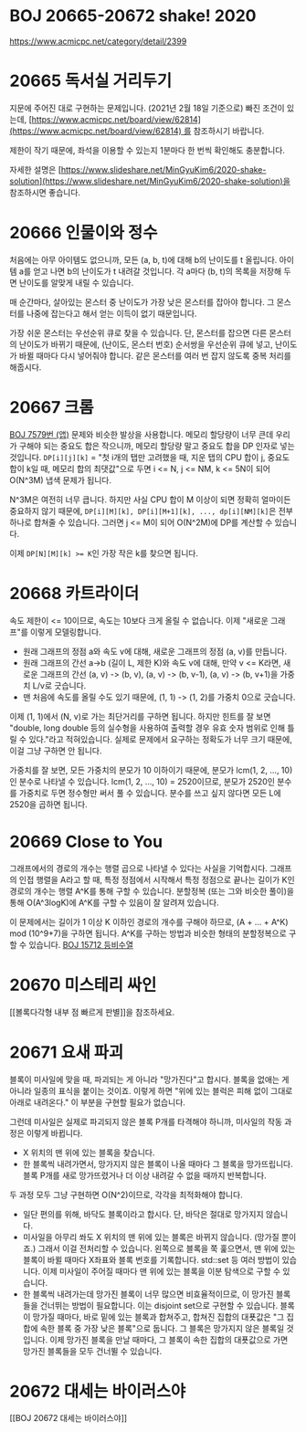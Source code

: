 # BOJ 20665-20672 shake! 2020

https://www.acmicpc.net/category/detail/2399

# 20665 독서실 거리두기
지문에 주어진 대로 구현하는 문제입니다. (2021년 2월 18일 기준으로) 빠진 조건이 있는데, [https://www.acmicpc.net/board/view/62814](https://www.acmicpc.net/board/view/62814) 를 참조하시기 바랍니다.

제한이 작기 때문에, 좌석을 이용할 수 있는지 1분마다 한 번씩 확인해도 충분합니다.

자세한 설명은 [https://www.slideshare.net/MinGyuKim6/2020-shake-solution](https://www.slideshare.net/MinGyuKim6/2020-shake-solution)을 참조하시면 좋습니다.

# 20666 인물이와 정수
처음에는 아무 아이템도 없으니까, 모든 (a, b, t)에 대해 b의 난이도를 t 올립니다. 아이템 a를 얻고 나면 b의 난이도가 t 내려갈 것입니다. 각 a마다 (b, t)의 목록을 저장해 두면 난이도를 알맞게 내릴 수 있습니다.

매 순간마다, 살아있는 몬스터 중 난이도가 가장 낮은 몬스터를 잡아야 합니다. 그 몬스터를 나중에 잡는다고 해서 얻는 이득이 없기 때문입니다.

가장 쉬운 몬스터는 우선순위 큐로 찾을 수 있습니다. 단, 몬스터를 잡으면 다른 몬스터의 난이도가 바뀌기 때문에, (난이도, 몬스터 번호) 순서쌍을 우선순위 큐에 넣고, 난이도가 바뀔 때마다 다시 넣어줘야 합니다. 같은 몬스터를 여러 번 잡지 않도록 중복 처리를 해줍시다.

# 20667 크롬
[BOJ 7579번 (앱)](https://acmicpc.net/problem/7579) 문제와 비슷한 발상을 사용합니다. 메모리 할당량이 너무 큰데 우리가 구해야 되는 중요도 합은 작으니까, 메모리 할당량 말고 중요도 합을 DP 인자로 넣는 것입니다. `DP[i][j][k]` = "첫 i개의 탭만 고려했을 때, 지운 탭의 CPU 합이 j, 중요도 합이 k일 때, 메모리 합의 최댓값"으로 두면 i <= N, j <= NM, k <= 5N이 되어 O(N^3M) 냅색 문제가 됩니다.

N^3M은 여전히 너무 큽니다. 하지만 사실 CPU 합이 M 이상이 되면 정확히 얼마이든 중요하지 않기 때문에, `DP[i][M][k], DP[i][M+1][k], ..., dp[i][NM][k]`은 전부 하나로 합쳐줄 수 있습니다. 그러면 j <= M이 되어 O(N^2M)에 DP를 계산할 수 있습니다.

이제 `DP[N][M][k] >= K`인 가장 작은 k를 찾으면 됩니다.

# 20668 카트라이더
속도 제한이 <= 10이므로, 속도는 10보다 크게 올릴 수 없습니다. 이제 "새로운 그래프"를 이렇게 모델링합니다.

* 원래 그래프의 정점 a와 속도 v에 대해, 새로운 그래프의 정점 (a, v)를 만듭니다.
* 원래 그래프의 간선 a->b (길이 L, 제한 K)와 속도 v에 대해, 만약 v <= K라면, 새로운 그래프의 간선 (a, v) -> (b, v), (a, v) -> (b, v-1), (a, v) -> (b, v+1)을 가중치 L/v로 긋습니다.
* 맨 처음에 속도를 올릴 수도 있기 때문에, (1, 1) -> (1, 2)를 가중치 0으로 긋습니다.

이제 (1, 1)에서 (N, v)로 가는 최단거리를 구하면 됩니다. 하지만 힌트를 잘 보면 "double, long double 등의 실수형을 사용하여 출력할 경우 유효 숫자 범위로 인해 틀릴 수 있다."라고 적혀있습니다. 실제로 문제에서 요구하는 정확도가 너무 크기 때문에, 이걸 그냥 구하면 안 됩니다.

가중치를 잘 보면, 모든 가중치의 분모가 10 이하이기 때문에, 분모가 lcm(1, 2, ..., 10)인 분수로 나타낼 수 있습니다. lcm(1, 2, ..., 10) = 2520이므로, 분모가 2520인 분수를 가중치로 두면 정수형만 써서 풀 수 있습니다. 분수를 쓰고 싶지 않다면 모든 L에 2520을 곱하면 됩니다.

# 20669 Close to You
그래프에서의 경로의 개수는 행렬 곱으로 나타낼 수 있다는 사실을 기억합시다. 그래프의 인접 행렬을 A라고 할 때, 특정 정점에서 시작해서 특정 정점으로 끝나는 길이가 K인 경로의 개수는 행렬 A^K를 통해 구할 수 있습니다. 분할정복 (또는 그와 비슷한 풀이)을 통해 O(A^3logK)에 A^K를 구할 수 있음이 잘 알려져 있습니다.

이 문제에서는 길이가 1 이상 K 이하인 경로의 개수를 구해야 하므로, (A + ... + A^K) mod (10^9+7)을 구하면 됩니다. A^K를 구하는 방법과 비슷한 형태의 분할정복으로 구할 수 있습니다. [BOJ 15712 등비수열](https://www.acmicpc.net/problem/15712)

# 20670 미스테리 싸인
[[볼록다각형 내부 점 빠르게 판별]]을 참조하세요.

# 20671 요새 파괴
블록이 미사일에 맞을 때, 파괴되는 게 아니라 "망가진다"고 합시다. 블록을 없애는 게 아니라 일종의 표식을 붙이는 것이죠. 이렇게 하면 "위에 있는 블럭은 피해 없이 그대로 아래로 내려온다." 이 부분을 구현할 필요가 없습니다.

그런데 미사일은 실제로 파괴되지 않은 블록 P개를 타격해야 하니까, 미사일의 작동 과정은 이렇게 바뀝니다.

* X 위치의 맨 위에 있는 블록을 찾습니다.
* 한 블록씩 내려가면서, 망가지지 않은 블록이 나올 때마다 그 블록을 망가뜨립니다. 블록 P개를 새로 망가뜨렸거나 더 이상 내려갈 수 없을 때까지 반복합니다.

두 과정 모두 그냥 구현하면 O(N^2)이므로, 각각을 최적화해야 합니다.

* 일단 편의를 위해, 바닥도 블록이라고 합시다. 단, 바닥은 절대로 망가지지 않습니다.
* 미사일을 아무리 쏴도 X 위치의 맨 위에 있는 블록은 바뀌지 않습니다. (망가질 뿐이죠.) 그래서 이걸 전처리할 수 있습니다. 왼쪽으로 블록을 쭉 훑으면서, 맨 위에 있는 블록이 바뀔 때마다 X좌표와 블록 번호를 기록합니다. std::set 등 여러 방법이 있습니다. 이제 미사일이 주어질 때마다 맨 위에 있는 블록을 이분 탐색으로 구할 수 있습니다.
* 한 블록씩 내려가는데 망가진 블록이 너무 많으면 비효율적이므로, 이 망가진 블록들을 건너뛰는 방법이 필요합니다. 이는 disjoint set으로 구현할 수 있습니다. 블록이 망가질 때마다, 바로 밑에 있는 블록과 합쳐주고, 합쳐진 집합의 대푯값은 "그 집합에 속한 블록 중 가장 낮은 블록"으로 둡니다. 그 블록은 망가지지 않은 블록일 것입니다. 이제 망가진 블록을 만날 때마다, 그 블록이 속한 집합의 대푯값으로 가면 망가진 블록들을 모두 건너뛸 수 있습니다.

# 20672 대세는 바이러스야
[[BOJ 20672 대세는 바이러스야]]